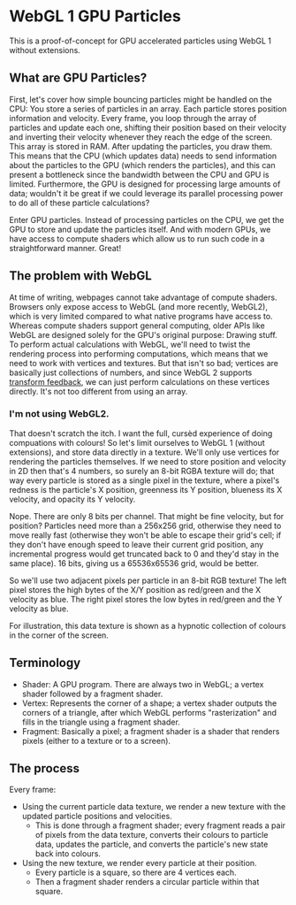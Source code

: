 # WebGL 1 GPU Particles
This is a proof-of-concept for GPU accelerated particles using WebGL 1 without extensions.

## What are GPU Particles?
First, let's cover how simple bouncing particles might be handled on the CPU: You store a series of particles in an array. Each particle stores position information and velocity. Every frame, you loop through the array of particles and update each one, shifting their position based on their velocity and inverting their velocity whenever they reach the edge of the screen. This array is stored in RAM. After updating the particles, you draw them. This means that the CPU (which updates data) needs to send information about the particles to the GPU (which renders the particles), and this can present a bottleneck since the bandwidth between the CPU and GPU is limited. Furthermore, the GPU is designed for processing large amounts of data; wouldn't it be great if we could leverage its parallel processing power to do all of these particle calculations?

Enter GPU particles. Instead of processing particles on the CPU, we get the GPU to store and update the particles itself. And with modern GPUs, we have access to compute shaders which allow us to run such code in a straightforward manner. Great!

## The problem with WebGL
At time of writing, webpages cannot take advantage of compute shaders. Browsers only expose access to WebGL (and more recently, WebGL2), which is very limited compared to what native programs have access to. Whereas compute shaders support general computing, older APIs like WebGL are designed solely for the GPU's original purpose: Drawing stuff. To perform actual calculations with WebGL, we'll need to twist the rendering process into performing computations, which means that we need to work with vertices and textures. But that isn't so bad; vertices are basically just collections of numbers, and since WebGL 2 supports [transform feedback](https://developer.mozilla.org/en-US/docs/Web/API/WebGLTransformFeedback), we can just perform calculations on these vertices directly. It's not too different from using an array.

### I'm not using WebGL2.
That doesn't scratch the itch. I want the full, cursèd experience of doing compuations with colours! So let's limit ourselves to WebGL 1 (without extensions), and store data directly in a texture. We'll only use vertices for rendering the particles themselves. If we need to store position and velocity in 2D then that's 4 numbers, so surely an 8-bit RGBA texture will do; that way every particle is stored as a single pixel in the texture, where a pixel's redness is the particle's X position, greenness its Y position, blueness its X velocity, and opacity its Y velocity.

Nope. There are only 8 bits per channel. That might be fine velocity, but for position? Particles need more than a 256x256 grid, otherwise they need to move really fast (otherwise they won't be able to escape their grid's cell; if they don't have enough speed to leave their current grid position, any incremental progress would get truncated back to 0 and they'd stay in the same place). 16 bits, giving us a 65536x65536 grid, would be better.

So we'll use two adjacent pixels per particle in an 8-bit RGB texture! The left pixel stores the high bytes of the X/Y position as red/green and the X velocity as blue. The right pixel stores the low bytes in red/green and the Y velocity as blue.

For illustration, this data texture is shown as a hypnotic collection of colours in the corner of the screen.

## Terminology
- Shader: A GPU program. There are always two in WebGL; a vertex shader followed by a fragment shader.
- Vertex: Represents the corner of a shape; a vertex shader outputs the corners of a triangle, after which WebGL performs "rasterization" and fills in the triangle using a fragment shader.
- Fragment: Basically a pixel; a fragment shader is a shader that renders pixels (either to a texture or to a screen).

## The process
Every frame:
- Using the current particle data texture, we render a new texture with the updated particle positions and velocities.
    - This is done through a fragment shader; every fragment reads a pair of pixels from the data texture, converts their colours to particle data, updates the particle, and converts the particle's new state back into colours.
- Using the new texture, we render every particle at their position.
    - Every particle is a square, so there are 4 vertices each.
    - Then a fragment shader renders a circular particle within that square.

